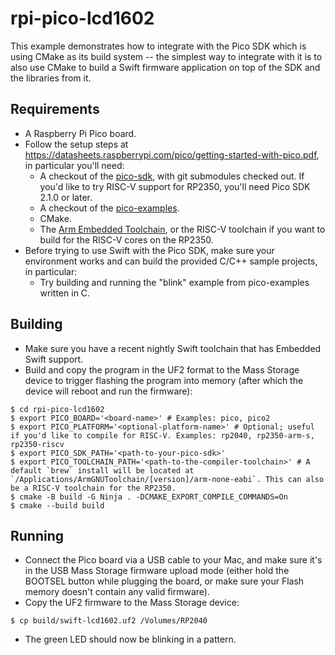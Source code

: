 # rpi-pico-lcd1602

This example demonstrates how to integrate with the Pico SDK which is using CMake as its build system -- the simplest way to integrate with it is to also use CMake to build a Swift firmware application on top of the SDK and the libraries from it.

## Requirements

- A Raspberry Pi Pico board.
- Follow the setup steps at https://datasheets.raspberrypi.com/pico/getting-started-with-pico.pdf, in particular you'll need:
  - A checkout of the [pico-sdk](https://github.com/raspberrypi/pico-sdk.git), with git submodules checked out. If you'd like to try RISC-V support for RP2350, you'll need Pico SDK 2.1.0 or later.
  - A checkout of the [pico-examples](https://github.com/raspberrypi/pico-examples.git).
  - CMake.
  - The [Arm Embedded Toolchain](https://developer.arm.com/downloads/-/arm-gnu-toolchain-downloads), or the RISC-V toolchain if you want to build for the RISC-V cores on the RP2350.
- Before trying to use Swift with the Pico SDK, make sure your environment works and can build the provided C/C++ sample projects, in particular:
  - Try building and running the "blink" example from pico-examples written in C.


## Building

- Make sure you have a recent nightly Swift toolchain that has Embedded Swift support.
- Build and copy the program in the UF2 format to the Mass Storage device to trigger flashing the program into memory (after which the device will reboot and run the firmware):

``` console
$ cd rpi-pico-lcd1602
$ export PICO_BOARD='<board-name>' # Examples: pico, pico2
$ export PICO_PLATFORM='<optional-platform-name>' # Optional; useful if you'd like to compile for RISC-V. Examples: rp2040, rp2350-arm-s, rp2350-riscv 
$ export PICO_SDK_PATH='<path-to-your-pico-sdk>'
$ export PICO_TOOLCHAIN_PATH='<path-to-the-compiler-toolchain>' # A default `brew` install will be located at `/Applications/ArmGNUToolchain/[version]/arm-none-eabi`. This can also be a RISC-V toolchain for the RP2350.
$ cmake -B build -G Ninja . -DCMAKE_EXPORT_COMPILE_COMMANDS=On
$ cmake --build build
```

## Running

- Connect the Pico board via a USB cable to your Mac, and make sure it's in the USB Mass Storage firmware upload mode (either hold the BOOTSEL button while plugging the board, or make sure your Flash memory doesn't contain any valid firmware).
- Copy the UF2 firmware to the Mass Storage device:

```console
$ cp build/swift-lcd1602.uf2 /Volumes/RP2040
```

- The green LED should now be blinking in a pattern.
